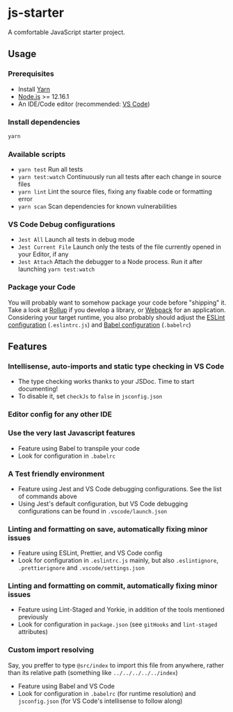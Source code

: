 # js-starter

A comfortable JavaScript starter project.

## Usage

### Prerequisites

-   Install [Yarn](https://yarnpkg.com/)
-   [Node.js](https://nodejs.org/) >= 12.16.1
-   An IDE/Code editor (recommended: [VS Code](https://code.visualstudio.com/))

### Install dependencies

```sh
yarn
```

### Available scripts

- `yarn test` Run all tests
- `yarn test:watch` Continuously run all tests after each change in source files
- `yarn lint` Lint the source files, fixing any fixable code or formatting error
- `yarn scan` Scan dependencies for known vulnerabilities

### VS Code Debug configurations

- `Jest All` Launch all tests in debug mode
- `Jest Current File` Launch only the tests of the file currently opened in your Editor, if any
- `Jest Attach` Attach the debugger to a Node process. Run it after launching `yarn test:watch`

### Package your Code

You will probably want to somehow package your code before "shipping" it.
Take a look at [Rollup](https://www.npmjs.com/package/rollup) if you develop a library, or [Webpack]([webpack](https://www.npmjs.com/package/webpack)) for an application.
Considering your target runtime, you also probably should adjust the [ESLint configuration](https://eslint.org/docs/user-guide/configuring) (`.eslintrc.js`) and [Babel configuration](https://babeljs.io/docs/en/configuration) (`.babelrc`)

## Features

### Intellisense, auto-imports and static type checking in VS Code
- The type checking works thanks to your JSDoc. Time to start documenting!
- To disable it, set `checkJs` to `false` in `jsconfig.json`

### Editor config for any other IDE

### Use the very last Javascript features
- Feature using Babel to transpile your code
- Look for configuration in `.babelrc`

### A Test friendly environment
- Feature using Jest and VS Code debugging configurations. See the list of commands above
- Using Jest's default configuration, but VS Code debugging configurations can be found in `.vscode/launch.json`

### Linting and formatting on save, automatically fixing minor issues
- Feature using ESLint, Prettier, and VS Code config
- Look for configuration in `.eslintrc.js` mainly, but also `.eslintignore`, `.prettierignore` and `.vscode/settings.json`

### Linting and formatting on commit, automatically fixing minor issues
- Feature using Lint-Staged and Yorkie, in addition of the tools mentioned previously
- Look for configuration in `package.json` (see `gitHooks` and `lint-staged` attributes)

### Custom import resolving
Say, you preffer to type `@src/index` to import this file from anywhere, rather than its relative path (something like `../../../../../index`)
- Feature using Babel and VS Code
- Look for configuration in `.babelrc` (for runtime resolution) and `jsconfig.json` (for VS Code's intellisense to follow along)
